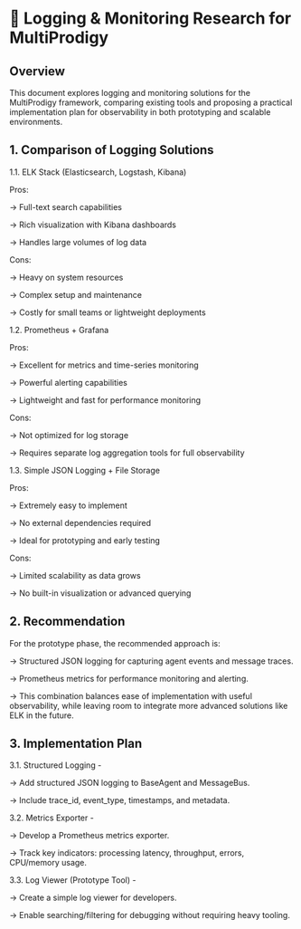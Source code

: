 # 📝 Logging & Monitoring Research for MultiProdigy
## Overview

This document explores logging and monitoring solutions for the MultiProdigy framework, comparing existing tools and proposing a practical implementation plan for observability in both prototyping and scalable environments.

## 1. Comparison of Logging Solutions
1.1. ELK Stack (Elasticsearch, Logstash, Kibana)

Pros:

-> Full-text search capabilities

-> Rich visualization with Kibana dashboards

-> Handles large volumes of log data

Cons:

-> Heavy on system resources

-> Complex setup and maintenance

-> Costly for small teams or lightweight deployments

1.2. Prometheus + Grafana

Pros:

-> Excellent for metrics and time-series monitoring

-> Powerful alerting capabilities

-> Lightweight and fast for performance monitoring

Cons:

-> Not optimized for log storage

-> Requires separate log aggregation tools for full observability

1.3. Simple JSON Logging + File Storage

Pros:

-> Extremely easy to implement

-> No external dependencies required

-> Ideal for prototyping and early testing

Cons:

-> Limited scalability as data grows

-> No built-in visualization or advanced querying

## 2. Recommendation

For the prototype phase, the recommended approach is:

-> Structured JSON logging for capturing agent events and message traces.

-> Prometheus metrics for performance monitoring and alerting.

-> This combination balances ease of implementation with useful observability, while leaving room to integrate more advanced solutions like ELK in the future.

## 3. Implementation Plan

3.1. Structured Logging - 

-> Add structured JSON logging to BaseAgent and MessageBus.

-> Include trace_id, event_type, timestamps, and metadata.

3.2. Metrics Exporter - 

-> Develop a Prometheus metrics exporter.

-> Track key indicators: processing latency, throughput, errors, CPU/memory usage.

3.3. Log Viewer (Prototype Tool) - 

-> Create a simple log viewer for developers.

-> Enable searching/filtering for debugging without requiring heavy tooling.
